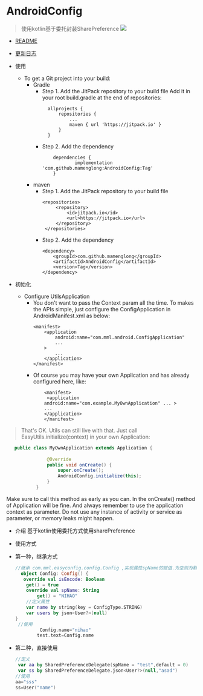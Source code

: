 # AndroidConfig
>使用kotlin基于委托封装SharePreference
[![](https://jitpack.io/v/mamenglong/AndroidConfig.svg)](https://jitpack.io/#mamenglong/AndroidConfig)
- [README](README.md)
- [更新日志](UPDATE_LOG.md)
- 使用
  - To get a Git project into your build:
    - Gradle
      -   Step 1. Add the JitPack repository to your build file Add it
          in your root build.gradle at the end of repositories:
           ```
             allprojects {
                 repositories {
                     ...
                     maven { url 'https://jitpack.io' }
                 }
             }
           ``` 
        - Step 2. Add the dependency
            ```
                dependencies {
                        implementation 'com.github.mamenglong:AndroidConfig:Tag'
                }
            ```    
    - maven
      - Step 1. Add the JitPack repository to your build file 
          ```
          <repositories>
               <repository>
                   <id>jitpack.io</id>
                   <url>https://jitpack.io</url>
               </repository>
           </repositories>
          ```
      -  Step 2. Add the dependency 
          ``` 
          <dependency>
              <groupId>com.github.mamenglong</groupId>
              <artifactId>AndroidConfig</artifactId>
              <version>Tag</version>
          </dependency>
          ```

- 初始化 
  - Configure UtilsApplication 
    - You don't want to pass the Context param all the time. To makes
      the APIs simple, just configure the ConfigApplication in
      AndroidManifest.xml as below:
        ```
        <manifest>
            <application
                android:name="com.mml.android.ConfigApplication"
                ...
            >
                ...
            </application>
        </manifest>
        ```
    - Of course you may have your own Application and has already
      configured here, like:
        ``` 
            <manifest>
             <application
            android:name="com.example.MyOwnApplication" ... > 
            ... 
            </application>
            </manifest> 
        ``` 
>That's OK. Utils can still live with that. Just call
EasyUtils.initialize(context) in your own Application: 
    
  ```java
     public class MyOwnApplication extends Application {
             
                 @Override
                 public void onCreate() {
                     super.onCreate();
                     AndroidConfig.initialize(this);
                 }
             }
  ```
  Make sure to call this method as early as you can. In the
 onCreate() method of Application will be fine. And always remember to
 use the application context as parameter. Do not use any instance of
 activity or service as parameter, or memory leaks might happen.

- 介绍 
  基于kotlin使用委托方式使用sharePreference  
* 使用方式
 + 第一种，继承方式
    ```kotlin
    //继承 com.mml.easyconfig.config.Config ,实现属性spName的赋值.为空则为默认sharePreference对象
      object Config: Config() {
       override val isEncode: Boolean
        get() = true
        override val spName: String
            get() = "NIHAO"
        //定义属性 
        var name by string(key = ConfigType.STRING)
        var users by json<User?>(null)
    }
     //使用
             Config.name="nihao"
            test.text=Config.name
    ```
 + 第二种，直接使用
     ```kotlin
     //定义
      var aa by SharedPreferenceDelegate(spName = "test",default = 0)
      var ss by SharedPreferenceDelegate.json<User?>(null,"asad")
     //使用
     aa="sss"
     ss=User("name")
     ```